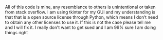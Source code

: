 All of this code is mine, any resemblance to others is unintentional or taken from stack overflow. I am using tkinter for my GUI and my understanding is that that is a open source license through Python, which means I don't need to obtain any other licenses to use it. If this is not the case please tell me and I will fix it. I really don't want to get sued and I am 99% sure I am doing things right